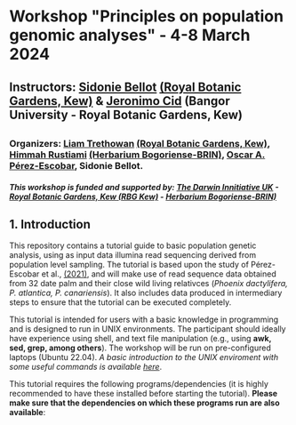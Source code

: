 # Workshop "Principles on population genomic analyses" - 4-8 March 2024
## Instructors: [Sidonie Bellot](https://www.kew.org/science/our-science/people/sidonie-bellot) [(Royal Botanic Gardens, Kew)](https://scholar.google.com/citations?user=KREJ2JsAAAAJ) & [Jeronimo Cid](https://www.google.com/url?sa=t&rct=j&q=&esrc=s&source=web&cd=&ved=2ahUKEwi26um3rMqEAxXNna8BHabsCMUQFnoECBIQAQ&url=https%3A%2F%2Fwww.bangor.ac.uk%2Fnatural-sciences%2Fresearch-students%2Fjeronimo-cid-65d6abf0-d6ad-46ca-99d2-23dde9e862ff%2Fen&usg=AOvVaw2KMzf2RiEUtnKgZcXyFjOy&opi=89978449) (Bangor University - Royal Botanic Gardens, Kew)
## 
### Organizers: [Liam Trethowan](https://www.kew.org/science/our-science/people/liam-trethowan) [(Royal Botanic Gardens, Kew)](https://scholar.google.com/citations?user=FgqqcMMAAAAJ), [Himmah Rustiami](https://scholar.google.com/citations?user=sluGEjEAAAAJ&hl=en) [(Herbarium Bogoriense-BRIN)](https://brin.go.id/en), [Oscar A. Pérez-Escobar](https://scholar.google.co.uk/citations?user=tSzyp6QAAAAJ&hl=en), Sidonie Bellot.
##### This workshop is funded and supported by: [The Darwin Innitiative UK](https://www.darwininitiative.org.uk) - [Royal Botanic Gardens, Kew (RBG Kew)](https://www.kew.org) - [Herbarium Bogoriense-BRIN)](https://brin.go.id/en)

## 1. Introduction
This repository contains a tutorial guide to basic population genetic analysis, using as input data illumina read sequencing derived from population level sampling. The tutorial is based upon the study of Pérez-Escobar et al., [(2021)](https://academic.oup.com/mbe/article/38/10/4475/6311667), and will make use of read sequence data obtained from 32 date palm and their close wild living relativces (_Phoenix dactylifera, P. atlantica, P. canariensis_). It also includes data produced in intermediary steps to ensure that the tutorial can be executed completely.   

This tutorial is intended for users with a basic knowledge in programming and is designed to run in UNIX environments. The participant should ideally have experience using shell, and text file manipulation (e.g., using **awk, sed, grep, among others**). The workshop will be run on pre-configured laptops (Ubuntu 22.04). _A basic introduction to the UNIX enviroment with some useful commands is available [here](https://github.com/siriusb-nox/ONT-workshop-Oct-2023/blob/main/bash_tutorial.md)_. 

This tutorial requires the following programs/dependencies (it is highly recommended to have these installed before starting the tutorial). **Please make sure that the dependencies on which these programs run are also available**:
